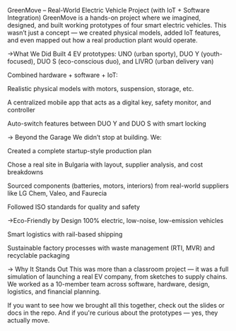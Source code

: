  GreenMove – Real-World Electric Vehicle Project (with IoT + Software Integration)
GreenMove is a hands-on project where we imagined, designed, and built working prototypes of four smart electric vehicles. This wasn’t just a concept — we created physical models, added IoT features, and even mapped out how a real production plant would operate.

 ->What We Did
Built 4 EV prototypes: UNO (urban sporty), DUO Y (youth-focused), DUO S (eco-conscious duo), and LIVRO (urban delivery van)

Combined hardware + software + IoT:

Realistic physical models with motors, suspension, storage, etc.

A centralized mobile app that acts as a digital key, safety monitor, and controller

Auto-switch features between DUO Y and DUO S with smart locking

-> Beyond the Garage
We didn’t stop at building. We:

Created a complete startup-style production plan

Chose a real site in Bulgaria with layout, supplier analysis, and cost breakdowns

Sourced components (batteries, motors, interiors) from real-world suppliers like LG Chem, Valeo, and Faurecia

Followed ISO standards for quality and safety

->Eco-Friendly by Design
100% electric, low-noise, low-emission vehicles

Smart logistics with rail-based shipping

Sustainable factory processes with waste management (RTI, MVR) and recyclable packaging

-> Why It Stands Out
This was more than a classroom project — it was a full simulation of launching a real EV company, from sketches to supply chains. We worked as a 10-member team across software, hardware, design, logistics, and financial planning.

If you want to see how we brought all this together, check out the slides or docs in the repo. And if you're curious about the prototypes — yes, they actually move. 

